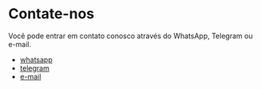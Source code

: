 # Contate-nos

Você pode entrar em contato conosco através do WhatsApp, Telegram ou e-mail.

- [whatsapp](https://wa.me/4917638656875)
- [telegram](https://t.me/jiirigon)
- [e-mail](mailto:irigon@gmail.com)
